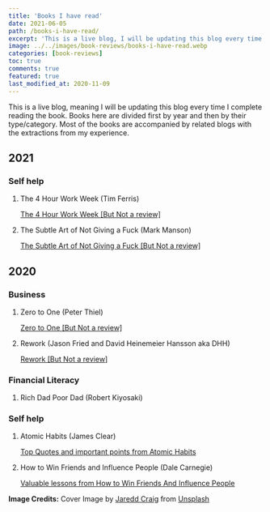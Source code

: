 ```yaml
---
title: 'Books I have read'
date: 2021-06-05
path: /books-i-have-read/
excerpt: 'This is a live blog, I will be updating this blog every time I complete reading the book. Books here are divided first by year and then by their type/category. Most of the books are accompanied by  related blogs with extractions from my experience.'
image: ../../images/book-reviews/books-i-have-read.webp
categories: [book-reviews]
toc: true
comments: true
featured: true
last_modified_at: 2020-11-09
---
```


This is a live blog, meaning I will be updating this blog every time I complete reading the book. Books here are divided first by year and then by their type/category. Most of the books are accompanied by related blogs with the extractions from my experience.

## 2021

### Self help


1. The 4 Hour Work Week (Tim Ferris)

    <a href="/book-reviews/the-4-hour-workweek/" target="_blank">The 4 Hour Work Week [But Not a review] </a>

2. The Subtle Art of Not Giving a Fuck (Mark Manson)

    <a href="/book-reviews/the-subtle-art-of-not-giving-a-fuck/" target="_blank">The Subtle Art of Not Giving a Fuck [But Not a review] </a>

## 2020

### Business

1. Zero to One (Peter Thiel)

    <a href="/book-reviews/zero-to-one/" target="_blank">Zero to One [But Not a review] </a>

2. Rework (Jason Fried and David Heinemeier Hansson aka DHH)

    <a href="/book-reviews/rework/" target="_blank">Rework [But Not a review] </a>

### Financial Literacy

1. Rich Dad Poor Dad (Robert Kiyosaki)

### Self help

1. Atomic Habits (James Clear)

    <a href="/book-reviews/top-quotes-and-important-points-from-atomic-habits/" target="_blank">Top Quotes and important points from Atomic Habits</a>

2. How to Win Friends and Influence People (Dale Carnegie)

    <a href="/book-reviews/valuable-lessons-from-how-to-win-friends-and-influence-people/" target="_blank">Valuable lessons from How to Win Friends And Influence People</a>

**Image Credits:** Cover Image by <a href="https://unsplash.com/@jaredd_craig?utm_source=unsplash&utm_medium=referral&utm_content=creditCopyText" target="_blank">Jaredd Craig</a> from <a href="https://unsplash.com/s/photos/book?utm_source=unsplash&utm_medium=referral&utm_content=creditCopyText" target="_blank">Unsplash</a>
